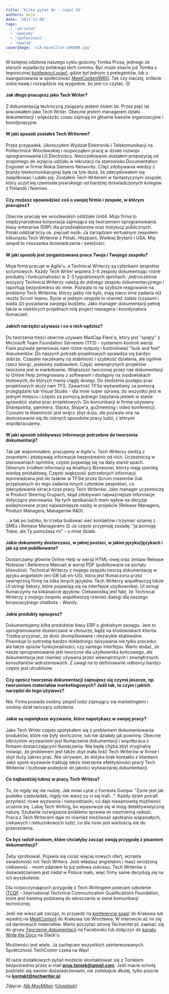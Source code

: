 ```yaml
---
title: 'Kilka pytań do - część 15'
authors: mojk
date: '2017-11-09'
tags:
  - 'warsztat'
  - 'wywiady'
  - 'społeczność'
  - 'wywiad'
coverImage: 'nik-macmillan-280300.jpg'
---
```


W kolejnej odsłonie naszego cyklu gościmy Tomka Prusa, jednego ze starych
wyjadaczy polskiego tech commu. Być może znacie już Tomka z
tegorocznej [konferencji soap!](http://soapconf.com/), gdzie był jednym z
prelegentów, lub z zaangażowania w
społeczność [MeetContentWRO](http://meetcontent.org/). Tak czy inaczej, zróbcie
sobie kawę i rozsiądźcie się wygodnie, bo jest co czytać. 😊

<!--truncate-->

#### Jak długo pracujesz jako Tech Writer?

Z dokumentacją techniczną związany jestem osiem lat. Przez pięć lat pracowałem
jako Tech Writer. Obecnie jestem managerem działu dokumentacji i większość czasu
zajmują mi głównie kwestie organizacyjne i koordynacyjne.

#### W jaki sposób zostałeś Tech Writerem?

Przez przypadek. Ukończyłem Wydział Elektroniki i Telekomunikacji na
Politechnice Wrocławskiej i rozpocząłem pracę w dziale rozwoju oprogramowania LG
Electronics. Nieoczekiwanie dostałem propozycję od znajomego do wzięcia udziału
w rekrutacji na stanowisko Documentation Engineer w firmie Nokia Siemens
Networks. Chęć zdobywania wiedzy z branży telekomunikacyjnej była na tyle duża,
że zdecydowałem się zaaplikować i udało się. Zostałem Tech Writerem w
fantastycznym zespole, który uczył się rzemiosła pisarskiego od bardziej
doświadczonych kolegów z Finlandii i Niemiec.

#### Czy możesz opowiedzieć coś o swojej firmie i zespole, w którym pracujesz?

Obecnie pracuję we wrocławskim oddziale Unit4. Moja firma to międzynarodowa
korporacja zajmująca się tworzeniem oprogramowania klasy enterprise (ERP) dla
przedsiębiorstw oraz instytucji publicznych. Polski oddział liczy ok. pięćset
osób. Ja zarządzam wirtualnym zespołem kilkunastu Tech Writerów z Polski,
Hiszpanii, Wielkiej Brytanii i USA. Mój zespół to mieszanka doświadczenia i
świeżości.

#### W jaki sposób jest zorganizowana praca Twoja i Twojego zespołu?

Moja firma pracuje w Agile'u, a Technical Writerzy są członkami zespołów
scrumowych. Każdy Tech Writer wspiera 2-4 zespoły dokumentując różne produkty i
funkcjonalności w 2-3 tygodniowych sprintach. Jednocześnie wszyscy Technical
Writerzy należą do jednego zespołu dokumentacyjnego i raportują bezpośrednio do
mnie. Pozwala to na szybsze reagowanie na problemy Tech Writerów, którzy jakby
nie było, mają nieco inne zadania niż reszta Scrum teamu. Bycie w jednym zespole
to również zaleta (czasami i wada 😉) posiadania swojego budżetu. Jako manager
dokumentacji pełnię także w niektórych projektach rolę project managera i
koordynatora tłumaczeń.

#### Jakich narzędzi używasz i co o nich sądzisz?

Do tworzenia treści obecnie używam MadCap Flare'a, który jest "spięty" z
Microsoft Team Foundation Serverem (TFS) - systemem kontroli wersji. Flare
pozwala generować nam różne outputy i kontrolować "look and feel" dokumentów. Do
naszych potrzeb projektowych sprawdza się bardzo dobrze. Czasami narzekamy na
stabilność i szybkość działania, ale ogólnie rzecz biorąc, jesteśmy zadowoleni.
Część wewnętrznych projektów tworzona jest w markdownie. Większość tworzonej
przez nas dokumentacji to Online Help zintegrowany z softwarem i dostępny na
środowiskach testowych, do których mamy ciągły dostęp. Do śledzenia postępu prac
projektowych służy nam TFS. Zawartość TFSa wyświetlamy za pomocą przeglądarki
lub Visual Studio - dla mnie super sprawa, bo wszystko jest w jednym miejscu i
często za pomocą jednego zapytania jestem w stanie sprawdzić status prac
projektowych. Do komunikacji w firmie używamy Sharepointa, yammera, Slacka,
Skype'a, go2meeting i video konferencji. Czasami ta dowolność jest wręcz zbyt
duża, ale pozwala ona na dostosowanie się do różnych sposobów pracy ludzi, z
którymi współpracujemy.

#### W jaki sposób zdobywasz informacje potrzebne do tworzenia dokumentacji?

Tak jak wspomniałem, pracujemy w Agile'u. Tech Writerzy siedzą z zespołami i
zdobywają informacje bezpośrednio od nich. Uczestniczą w planowaniach sprintów,
często pojawiają się na daily stand-upach. Głównym źródłem informacji są
Analitycy Biznesowi, którzy mają szeroką wiedzę produktową. Często większość
potrzebnych informacji wprowadzana jest do tasków w TFSie przez Scrum masterów
(lub przypisanych do tego zadania innych członków zespołów), co zdecydowanie
skraca czas pracy Tech Writerów. Jako manager uczestniczę w Product Steering
Grupach, skąd zdobywam najważniejsze informacje dotyczące planowania. Na tych
spotkaniach mam wpływ na decyzje podejmowane przez najważniejsze osoby w
projekcie (Release Managera, Product Managera, Managerów R&D).

...a tak po ludzku, to trzeba budować sieć kontaktów i trzymać sztamę z SMEs i
Release Managerami 😊 Ja często przyjmuję zasadę: "ja pomogę Tobie, ale Ty
pomożesz mi" - u mnie działa.

#### Jakie dokumenty dostarczasz, w jakiej postaci, w jakim języku/językach i jak są one publikowane?

Dostarczamy głównie Online Help w wersji HTML-owej oraz zestaw Release Notesów i
Reference Manuali w wersji PDF (publikowane na portalu klienckim). Technical
Writerzy z mojego zespołu tworzą dokumentację w języku angielskim (en-GB lub
en-US), która jest tłumaczona przez zewnętrzną firmę na kilka innych języków.
Tech Writerzy współtworzą także UI stringi (teksty, które pojawiają się na
interfejsie użytkownika). UI stringi tłumaczymy na kilkanaście języków.
Ciekawostką jest fakt, że Technical Writerzy z mojego zespołu współtworzą
również dialogi dla naszego korporacyjnego chatbota - Wandy.

#### Jakie produkty opisujesz?

Dokumentujemy kilka produktów klasy ERP o globalnym zasięgu. Jest to
oprogramowanie dostarczane w chmurze, bądź na środowiskach klienta. Trzeba
przyznać, że dość skomplikowane i niezwykle skalowalne. Powoduje to potrzebę
bardzo dokładnego opisywania nie tylko procedur, ale także opisów
funkcjonalności, czy samego interfejsu. Warto dodać, że nasze oprogramowanie
jest tworzone dla użytkownika końcowego, ale dokumentacja jest również używana
przez wewnętrznych i zewnętrznych konsultantów wdrożeniowych. Z uwagi na to
definiowanie odbiorcy bardzo często jest utrudnione.

#### Czy oprócz tworzenia dokumentacji zajmujesz się czymś jeszcze, np. tworzeniem materiałów marketingowych? Jeśli tak, to czym i jakich narzędzi do tego używasz?

Nie. Firma posiada osobny zespół ludzi zajmujący się marketingiem i osobny dział
tworzący szkolenia.

#### Jakie są największe wyzwania, które napotykasz w swojej pracy?

Jako Tech Writer często spotykałem się z problemem dokumentowania produktów,
które nie były skończone, lub nie działały jak powinny. Obecnie olbrzymim
wyzwaniem jest tłumaczenie dokumentacji i współpraca z firmami dostarczającymi
tłumaczenia. Nie będę chyba zbyt oryginalny mówiąc, że problemem jest także zbyt
mała ilość Tech Writerów w firmie i zbyt duży zakres prac. Nie ukrywam, że
dotyka brak kontaktu z klientami. Jako spore wyzwanie traktuję także mierzenie
efektywności pracy Tech Writerów i liczbowe podejście do jakości wytwarzanej
dokumentacji.

#### Co najbardziej lubisz w pracy Tech Writera?

To, że nigdy się nie nudzę. Jak mówi cytat z Forresta Gumpa: "Życie jest jak
pudełko czekoladek, nigdy nie wiesz co ci się trafi...". Każdy dzień potrafi
przynieść nowe wyzwania i niespodzianki, co daje niesamowitą możliwość uczenia
się. Lubię Tech Writing, bo wpasowuje się w moją detektywistyczną naturę.
Szukanie rozwiązania problemu sprawia mi niezmierną radość. Praca z Tech
Writerami daje mi również możliwość spotkania wspaniałych, ciekawych i
nietuzinkowych ludzi, co dla mnie jest wartością nie do przecenienia.

#### Co byś radził osobom, które chciałyby zacząć swoją przygodę z pisaniem dokumentacji?

Żeby spróbowali. Pojawia się coraz więcej nowych ofert, wzrasta świadomość roli
Tech Writera. Jeśli władasz angielskim i masz wrodzoną ciekawość - moim zdaniem
to już połowa sukcesu. Tech Writerów z doświadczeniem jest nadal w Polsce mało,
więc firmy same decydują się na ich wyszkolenie.

Dla rozpoczynających przygodę z Tech Writingiem polecam szkolenie
[ITCQF](http://itcqf.org/) - International Technical Communication
Qualifications Foundation, które jest świetną podstawą do wkroczenia w świat
komunikacji technicznej.

Jeśli nie wiesz jak zacząć, to przyjedź na
[konferencję soap!](http://soapconf.com/) do Krakowa lub wpadnij na
[MeetContent](http://meetcontent.org/) do Krakowa lub Wrocławia. W internecie aż
roi się od darmowych materiałów. Warto poczytać stronę Techwriter.pl, zapisać
się do grupy
[Tworzenie dokumentacji](https://web.facebook.com/groups/342747819400007/) na
Facebooku lub dołączyć do
[kanału Write the Docs](http://slack.writethedocs.org/) na Slack'u.

Możliwości jest wiele. Ja zachęcam wszystkich zainteresowanych. Społeczność
TechComm czeka na Was!

W razie dodatkowych pytań możecie skontaktować się z Tomkiem bezpośrednio przez
e-mail [**prus.tomek@gmail.com**](mailto:prus.tomek@gmail.com). Jeśli macie
ochotę podzielić się swoimi doświadczeniami, nie zwlekajcie dłużej, tylko
piszcie na **[kontakt@techwriter.pl](mailto:kontakt@techwriter.pl)**.

_Zdjęcie: [Nik MacMillan](https://unsplash.com/photos/YXemfQiPR_E?utm_source=unsplash&utm_medium=referral&utm_content=creditCopyText) ([Unsplash](https://unsplash.com/?utm_source=unsplash&utm_medium=referral&utm_content=creditCopyText))_
